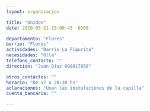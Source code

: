 ```yaml
---
layout: organizacion

title: "Unidos"
date: 2020-05-21 15:09:43 -0300

departamento: "Flores"
barrio: "Flores"
actividades: "Barrio La Figurita"
necesidades: "Olla"
telefono_contacto: ""
direccion: "Juan Díaz 098817858"

otros_contactos: ""
horario: "De 17 a 20:30 hs"
aclaraciones: "Usan las instalaciones de la capilla"
cuenta_bancaria: ""

---
```

